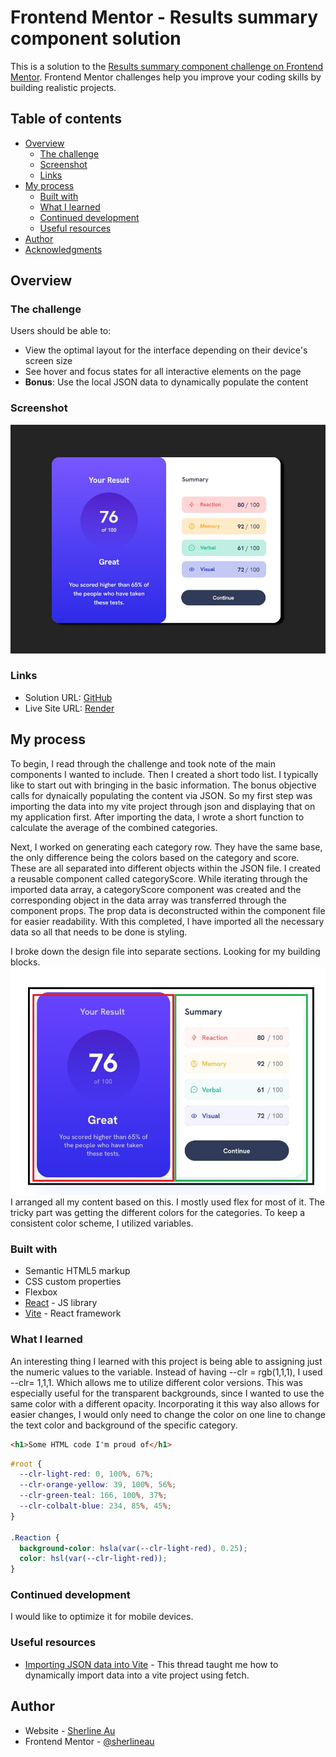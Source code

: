 # Frontend Mentor - Results summary component solution

This is a solution to the [Results summary component challenge on Frontend Mentor](https://www.frontendmentor.io/challenges/results-summary-component-CE_K6s0maV). Frontend Mentor challenges help you improve your coding skills by building realistic projects.

## Table of contents

- [Overview](#overview)
  - [The challenge](#the-challenge)
  - [Screenshot](#screenshot)
  - [Links](#links)
- [My process](#my-process)
  - [Built with](#built-with)
  - [What I learned](#what-i-learned)
  - [Continued development](#continued-development)
  - [Useful resources](#useful-resources)
- [Author](#author)
- [Acknowledgments](#acknowledgments)

## Overview

### The challenge

Users should be able to:

- View the optimal layout for the interface depending on their device's screen size
- See hover and focus states for all interactive elements on the page
- **Bonus**: Use the local JSON data to dynamically populate the content

### Screenshot

![](./screenshot.jpg)

### Links

- Solution URL: [GitHub](https://github.com/sherlineau/frontend-mentor/tree/results-summary/results-summary)
- Live Site URL: [Render](https://fm-results-summary.onrender.com/)

## My process

To begin, I read through the challenge and took note of the main components I wanted to include. Then I created a short todo list. I typically like to start out with bringing in the basic information. The bonus objective calls for dynaically populating the content via JSON. So my first step was importing the data into my vite project through json and displaying that on my application first. After importing the data, I wrote a short function to calculate the average of the combined categories.

Next, I worked on generating each category row. They have the same base, the only difference being the colors based on the category and score. These are all separated into different objects within the JSON file. I created a reusable component called categoryScore. While iterating through the imported data array, a categoryScore component was created and the corresponding object in the data array was transferred through the component props. The prop data is deconstructed within the component file for easier readability. With this completed, I have imported all the necessary data so all that needs to be done is styling.

I broke down the design file into separate sections. Looking for my building blocks. ![](./building-blocks.jpg) I arranged all my content based on this. I mostly used flex for most of it. The tricky part was getting the different colors for the categories. To keep a consistent color scheme, I utilized variables.

### Built with

- Semantic HTML5 markup
- CSS custom properties
- Flexbox
- [React](https://reactjs.org/) - JS library
- [Vite](https://vitejs.dev/) - React framework

### What I learned

An interesting thing I learned with this project is being able to assigning just the numeric values to the variable. Instead of having --clr = rgb(1,1,1), I used --clr= 1,1,1. Which allows me to utilize different color versions. This was especially useful for the transparent backgrounds, since I wanted to use the same color with a different opacity. Incorporating it this way also allows for easier changes, I would only need to change the color on one line to change the text color and background of the specific category.

```html
<h1>Some HTML code I'm proud of</h1>
```

```css
#root {
  --clr-light-red: 0, 100%, 67%;
  --clr-orange-yellow: 39, 100%, 56%;
  --clr-green-teal: 166, 100%, 37%;
  --clr-colbalt-blue: 234, 85%, 45%;
}

.Reaction {
  background-color: hsla(var(--clr-light-red), 0.25);
  color: hsl(var(--clr-light-red));
}
```
### Continued development

I would like to optimize it for mobile devices.

### Useful resources
- [Importing JSON data into Vite](https://github.com/vitejs/vite/discussions/8242) - This thread taught me how to dynamically import data into a vite project using fetch.

## Author
- Website - [Sherline Au](https://www.sherlineau.com/)
- Frontend Mentor - [@sherlineau](https://www.frontendmentor.io/profile/sherlineau)